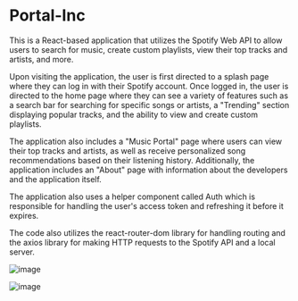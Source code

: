 # Portal-Inc

This is a React-based application that utilizes the Spotify Web API to allow users to search for music, create custom playlists, view their top tracks and artists, and more.

Upon visiting the application, the user is first directed to a splash page where they can log in with their Spotify account. Once logged in, the user is directed to the home page where they can see a variety of features such as a search bar for searching for specific songs or artists, a "Trending" section displaying popular tracks, and the ability to view and create custom playlists.

The application also includes a "Music Portal" page where users can view their top tracks and artists, as well as receive personalized song recommendations based on their listening history. Additionally, the application includes an "About" page with information about the developers and the application itself.

The application also uses a helper component called Auth which is responsible for handling the user's access token and refreshing it before it expires.

The code also utilizes the react-router-dom library for handling routing and the axios library for making HTTP requests to the Spotify API and a local server.

![image](https://user-images.githubusercontent.com/105423307/200440643-15c2092a-9844-4fe0-a465-06c41baf3124.png)

![image](https://user-images.githubusercontent.com/105423307/200441510-655f7747-998f-4f2b-b9e1-af1f5f63cc2d.png)



